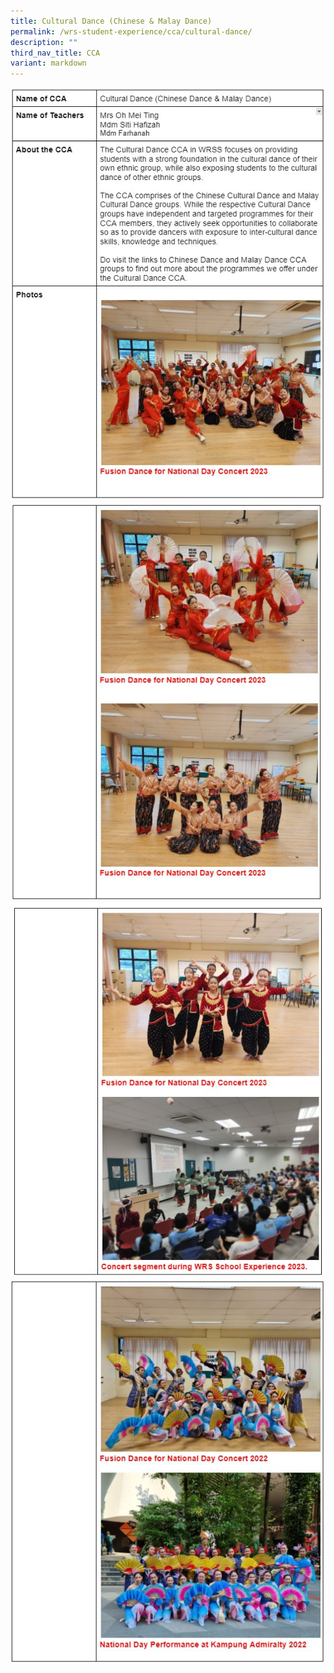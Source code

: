 ```yaml
---
title: Cultural Dance (Chinese & Malay Dance)
permalink: /wrs-student-experience/cca/cultural-dance/
description: ""
third_nav_title: CCA
variant: markdown
---
```

![](/images/CCA/CUL_1.jpg)
![](/images/CCA/CUL_2.jpg)
![](/images/CCA/CUL_3.jpg)
![](/images/CCA/CUL_4.jpg)